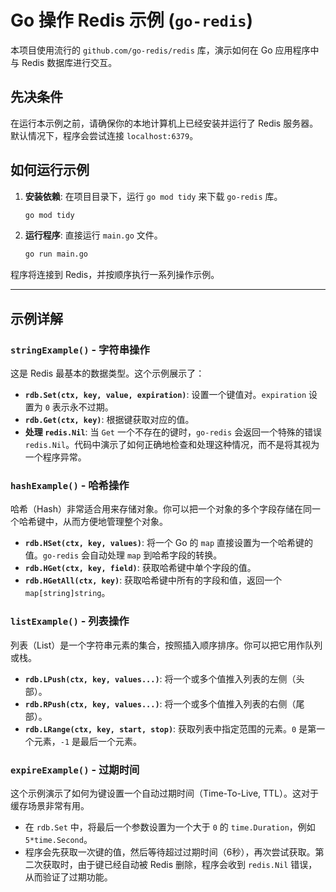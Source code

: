 # Go 操作 Redis 示例 (`go-redis`)

本项目使用流行的 `github.com/go-redis/redis` 库，演示如何在 Go 应用程序中与 Redis 数据库进行交互。

## 先决条件

在运行本示例之前，请确保你的本地计算机上已经安装并运行了 Redis 服务器。默认情况下，程序会尝试连接 `localhost:6379`。

## 如何运行示例

1.  **安装依赖**: 在项目目录下，运行 `go mod tidy` 来下载 `go-redis` 库。

    ```sh
    go mod tidy
    ```

2.  **运行程序**: 直接运行 `main.go` 文件。

    ```sh
    go run main.go
    ```

程序将连接到 Redis，并按顺序执行一系列操作示例。

---

## 示例详解

### `stringExample()` - 字符串操作

这是 Redis 最基本的数据类型。这个示例展示了：

*   **`rdb.Set(ctx, key, value, expiration)`**: 设置一个键值对。`expiration` 设置为 `0` 表示永不过期。
*   **`rdb.Get(ctx, key)`**: 根据键获取对应的值。
*   **处理 `redis.Nil`**: 当 `Get` 一个不存在的键时，`go-redis` 会返回一个特殊的错误 `redis.Nil`。代码中演示了如何正确地检查和处理这种情况，而不是将其视为一个程序异常。

### `hashExample()` - 哈希操作

哈希（Hash）非常适合用来存储对象。你可以把一个对象的多个字段存储在同一个哈希键中，从而方便地管理整个对象。

*   **`rdb.HSet(ctx, key, values)`**: 将一个 Go 的 `map` 直接设置为一个哈希键的值。`go-redis` 会自动处理 `map` 到哈希字段的转换。
*   **`rdb.HGet(ctx, key, field)`**: 获取哈希键中单个字段的值。
*   **`rdb.HGetAll(ctx, key)`**: 获取哈希键中所有的字段和值，返回一个 `map[string]string`。

### `listExample()` - 列表操作

列表（List）是一个字符串元素的集合，按照插入顺序排序。你可以把它用作队列或栈。

*   **`rdb.LPush(ctx, key, values...)`**: 将一个或多个值推入列表的左侧（头部）。
*   **`rdb.RPush(ctx, key, values...)`**: 将一个或多个值推入列表的右侧（尾部）。
*   **`rdb.LRange(ctx, key, start, stop)`**: 获取列表中指定范围的元素。`0` 是第一个元素，`-1` 是最后一个元素。

### `expireExample()` - 过期时间

这个示例演示了如何为键设置一个自动过期时间（Time-To-Live, TTL）。这对于缓存场景非常有用。

*   在 `rdb.Set` 中，将最后一个参数设置为一个大于 `0` 的 `time.Duration`，例如 `5*time.Second`。
*   程序会先获取一次键的值，然后等待超过过期时间（6秒），再次尝试获取。第二次获取时，由于键已经自动被 Redis 删除，程序会收到 `redis.Nil` 错误，从而验证了过期功能。
